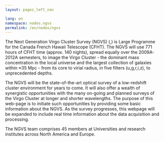```yaml
---
layout: pages_left_nav

lang: en
namespace: nodes.ngvs
permalink: /en/nodes/ngvs
---
```


<!-- Content start -->

The Next Generation Virgo Cluster Survey (NGVS) (<a href="http://astrowww.phys.uvic.ca/~lff/NGVS/Home.html"> </a>) is  Large Programme for the Canada French Hawaii Telescope (CFHT). The NGVS will use 771 hours of CFHT time (approx. 140 nights), spread equally over the  2009A-2012A semesters, to image the Virgo Cluster - the dominant mass concentration in the local universe and the largest collection of galaxies within ≈35 Mpc - from its core to virial radius, in five filters (u,g,r,i,z), to unprecedented depths.  

The NGVS will be the state-of-the-art optical survey of a low-redshift cluster environment for years to come. It will also offer a wealth of synergistic opportunities with the many on-going and planned surveys of the Virgo Cluster at longer and shorter wavelengths. The purpose of this web-page is to initiate such opportunities by providing some basic information about the NGVS. As the survey progresses, this webpage will be expanded to include real time information about the data acquisition and processing.

The NGVS team comprises 45 members at Universities and research institutes across North America and  Europe.




<!-- Content end -->
